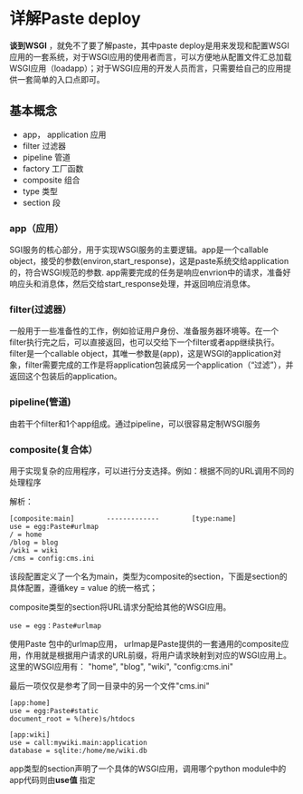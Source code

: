 # 详解Paste deploy #

**谈到WSGI** ，就免不了要了解paste，其中paste deploy是用来发现和配置WSGI应用的一套系统，对于WSGI应用的使用者而言，可以方便地从配置文件汇总加载WSGI应用（loadapp）；对于WSGI应用的开发人员而言，只需要给自己的应用提供一套简单的入口点即可。

## 基本概念 ##
- app， application  应用
- filter			 过滤器
- pipeline			 管道
- factory			 工厂函数
- composite			 组合
- type				 类型
- section			 段

### app（应用） ###
SGI服务的核心部分，用于实现WSGI服务的主要逻辑。app是一个callable object，接受的参数(environ,start_response)，这是paste系统交给application的，符合WSGI规范的参数. app需要完成的任务是响应envrion中的请求，准备好响应头和消息体，然后交给start_response处理，并返回响应消息体。

### filter(过滤器） ### 
一般用于一些准备性的工作，例如验证用户身份、准备服务器环境等。在一个filter执行完之后，可以直接返回，也可以交给下一个filter或者app继续执行。filter是一个callable object，其唯一参数是(app)，这是WSGI的application对象，filter需要完成的工作是将application包装成另一个application（“过滤”），并返回这个包装后的application。

### pipeline(管道) ###

由若干个filter和1个app组成。通过pipeline，可以很容易定制WSGI服务

### composite(复合体） ###

用于实现复杂的应用程序，可以进行分支选择。例如：根据不同的URL调用不同的处理程序





解析：

	[composite:main]    	-------------        [type:name]
	use = egg:Paste#urlmap
	/ = home
	/blog = blog
	/wiki = wiki
	/cms = config:cms.ini

该段配置定义了一个名为main，类型为composite的section，下面是section的具体配置，遵循key = value 的统一格式；

composite类型的section将URL请求分配给其他的WSGI应用。
	
	use = egg：Paste#urlmap 
使用Paste 包中的urlmap应用， urlmap是Paste提供的一套通用的composite应用，作用就是根据用户请求的URL前缀，将用户请求映射到对应的WSGI应用上。 这里的WSGI应用有： "home", "blog", "wiki", "config:cms.ini" </br>

最后一项仅仅是参考了同一目录中的另一个文件"cms.ini"

	[app:home]
	use = egg:Paste#static
	document_root = %(here)s/htdocs

	[app:wiki] 
	use = call:mywiki.main:application 
	database = sqlite:/home/me/wiki.db

app类型的section声明了一个具体的WSGI应用，调用哪个python module中的app代码则由**use值** 指定

